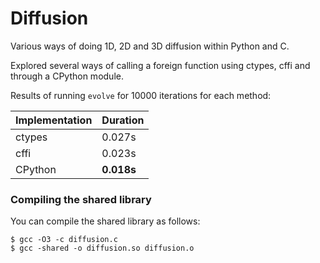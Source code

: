 # Diffusion

Various ways of doing 1D, 2D and 3D diffusion within Python and C.

Explored several ways of calling a foreign function using ctypes, cffi and through a CPython module.

Results of running `evolve` for 10000 iterations for each method:

| Implementation |  Duration   |
|-----|----|
| ctypes | 0.027s |
| cffi | 0.023s |
| CPython | **0.018s** |

### Compiling the shared library

You can compile the shared library as follows:

```
$ gcc -O3 -c diffusion.c
$ gcc -shared -o diffusion.so diffusion.o
```


